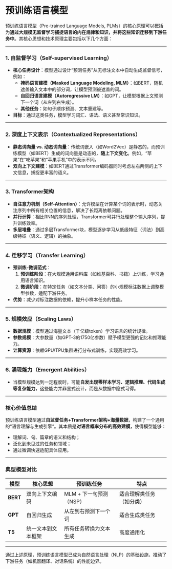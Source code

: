 # 预训练语言模型

预训练语言模型（Pre-trained Language Models, PLMs）的核心原理可以概括为**通过大规模无监督学习捕捉语言的内在规律和知识，并将这些知识迁移到下游任务中**。其核心思想和技术原理主要包括以下几个方面：

---

### 1. **自监督学习（Self-supervised Learning）**
   - **核心任务设计**：模型通过设计“预测任务”从无标注文本中自动生成监督信号，例如：
     - **掩码语言建模（Masked Language Modeling, MLM）**：如BERT，随机遮盖输入文本中的部分词，让模型预测被遮盖的词。
     - **自回归语言建模（Autoregressive LM）**：如GPT，让模型根据上文预测下一个词（从左到右生成）。
     - **其他任务**：如句子顺序预测、文本重建等。
   - **目标**：通过这类任务，模型学习词汇、语法、语义甚至常识知识。

---

### 2. **深度上下文表示（Contextualized Representations）**
   - **静态词向量 vs. 动态词向量**：传统词嵌入（如Word2Vec）是静态的，而预训练模型（如BERT）生成的词向量是动态的，**随上下文变化**。例如，“苹果”在“吃苹果”和“苹果手机”中的表示不同。
   - **双向上下文建模**：如BERT通过Transformer编码器同时考虑左右两侧的上下文信息，捕捉更丰富的语义。

---

### 3. **Transformer架构**
   - **自注意力机制（Self-Attention）**：允许模型在计算某个词的表示时，动态关注序列中所有相关位置的信息，解决了长距离依赖问题。
   - **并行计算**：相比RNN的序列处理，Transformer可并行处理整个输入序列，提升训练效率。
   - **多层堆叠**：通过多层Transformer块，模型逐步学习从低级特征（词法）到高级特征（语义、逻辑）的抽象。

---

### 4. **迁移学习（Transfer Learning）**
   - **预训练-微调范式**：
     1. **预训练阶段**：在大规模通用语料库（如维基百科、书籍）上训练，学习通用语言知识。
     2. **微调阶段**：在特定任务（如文本分类、问答）的小规模标注数据上调整模型参数，适配下游任务。
   - **优势**：减少对标注数据的依赖，提升小样本任务的性能。

---

### 5. **规模效应（Scaling Laws）**
   - **数据规模**：模型通过海量文本（千亿级token）学习语言的统计规律。
   - **参数规模**：大参数量（如GPT-3的1750亿参数）赋予模型更强的记忆和推理能力。
   - **计算资源**：依赖GPU/TPU集群进行分布式训练，实现高效学习。

---

### 6. **涌现能力（Emergent Abilities）**
   - 当模型规模达到一定程度时，可能**自发出现零样本学习、逻辑推理、代码生成等复杂能力**，这些能力并非显式设计，而是从数据中隐式习得。

---

### 核心价值总结
预训练语言模型通过**自监督任务+Transformer架构+海量数据**，构建了一个通用的“语言理解与生成引擎”。其本质是**对语言概率分布的高效建模**，使得模型能够：
- 理解词、句、篇章的语义和结构；
- 泛化到未见过的任务和领域；
- 通过微调快速适配具体应用。

---

### 典型模型对比
| 模型       | 核心思想                     | 预训练任务               | 特点                     |
|------------|------------------------------|--------------------------|--------------------------|
| **BERT**   | 双向上下文编码               | MLM + 下一句预测（NSP）  | 适合理解类任务（如分类） |
| **GPT**    | 自回归生成                   | 从左到右预测下一个词     | 适合生成类任务           |
| **T5**     | 统一文本到文本框架           | 所有任务转换为文本生成   | 高度通用化               |

---

通过上述原理，预训练语言模型已成为自然语言处理（NLP）的基础设施，推动了下游任务（如机器翻译、对话系统）的性能边界。